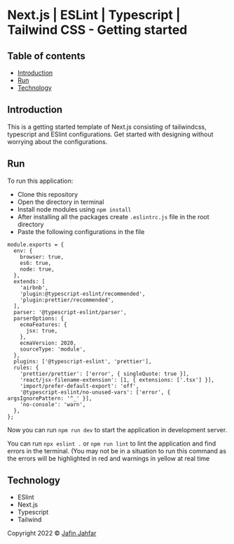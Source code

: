 # Next.js | ESLint | Typescript | Tailwind CSS - Getting started

## Table of contents

- [Introduction](#introduction)
- [Run](#run)
- [Technology](#technology)


## Introduction

This is a getting started template of Next.js consisting of tailwindcss, typescript and ESlint configurations.
Get started with designing without worrying about the configurations.


## Run

To run this application:

- Clone this repository
- Open the directory in terminal
- Install node modules using `npm install`
- After installing all the packages create `.eslintrc.js` file in the root directory
- Paste the following configurations in the file

```
module.exports = {
  env: {
    browser: true,
    es6: true,
    node: true,
  },
  extends: [
    'airbnb',
    'plugin:@typescript-eslint/recommended',
    'plugin:prettier/recommended',
  ],
  parser: '@typescript-eslint/parser',
  parserOptions: {
    ecmaFeatures: {
      jsx: true,
    },
    ecmaVersion: 2020,
    sourceType: 'module',
  },
  plugins: ['@typescript-eslint', 'prettier'],
  rules: {
    'prettier/prettier': ['error', { singleQuote: true }],
    'react/jsx-filename-extension': [1, { extensions: ['.tsx'] }],
    'import/prefer-default-export': 'off',
    '@typescript-eslint/no-unused-vars': ['error', { argsIgnorePattern: '^_' }],
    'no-console': 'warn',
  },
};

```

Now you can run `npm run dev` to start the application in development server.

You can run `npx eslint .` or `npm run lint` to lint the application and find errors in the terminal.
(You may not be in a situation to run this command as the errors will be highlighted in red and warnings in yellow at real time

## Technology

- ESlint
- Next.js
- Typescript
- Tailwind



 Copyright 2022 © [Jafin Jahfar](https://github.com/jafin01)
